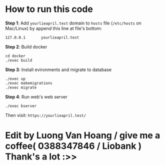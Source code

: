 # How to run this code

**Step 1**: Add `yourlieapril.test` domain to `hosts` file (`/etc/hosts` on Mac/Linux) by append this line at file's bottom:

```
127.0.0.1       yourlieapril.test
```

**Step 2**: Build docker

```
cd docker
./exec build
```

**Step 3**: Install evironments and migrate to database

```
./exec up
./exec makemigrations
./exec migrate
```

**Step 4**: Run web's web server

```
./exec bserver
```

Then visit: `https://yourlieapril.test/`

# Edit by Luong Van Hoang / give me a coffee( 0388347846 / Liobank ) Thank's a lot :>>
